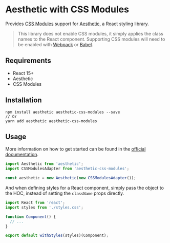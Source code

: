 # Aesthetic with CSS Modules

Provides [CSS Modules](https://github.com/css-modules/css-modules) support for
[Aesthetic](https://github.com/milesj/aesthetic), a React styling library.

> This library does not enable CSS modules, it simply applies the class names to the
> React component. Supporting CSS modules will need to be enabled with
> [Webpack](https://github.com/webpack/css-loader) or
> [Babel](https://github.com/michalkvasnicak/babel-plugin-css-modules-transform).

## Requirements

* React 15+
* Aesthetic
* CSS Modules

## Installation

```
npm install aesthetic aesthetic-css-modules --save
// Or
yarn add aesthetic aesthetic-css-modules
```

## Usage

More information on how to get started can be found in the
[official documentation](https://github.com/milesj/aesthetic).

```javascript
import Aesthetic from 'aesthetic';
import CSSModulesAdapter from 'aesthetic-css-modules';

const aesthetic = new Aesthetic(new CSSModulesAdapter());
```

And when defining styles for a React component, simply pass the object to
the HOC, instead of setting the `className` props directly.

```javascript
import React from 'react';
import styles from './styles.css';

function Component() {
  // ...
}

export default withStyles(styles)(Component);
```
